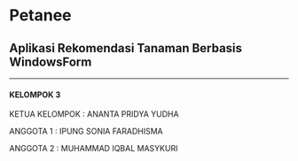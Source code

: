 # Petanee
## Aplikasi Rekomendasi Tanaman Berbasis WindowsForm
--------------------------------------------------------------

#### KELOMPOK 3

KETUA KELOMPOK  : ANANTA PRIDYA YUDHA

ANGGOTA 1 : IPUNG SONIA FARADHISMA

ANGGOTA 2 : MUHAMMAD IQBAL MASYKURI
